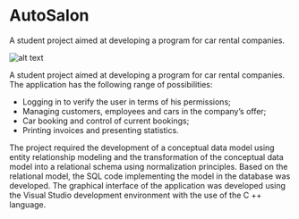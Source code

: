 # AutoSalon
A student project aimed at developing a program for car rental companies.

![alt text](https://mp-programs.pl/wp-content/uploads/2021/11/AutosalonMini.jpg)

A student project aimed at developing a program for car rental companies. The application has the following range of possibilities:

- Logging in to verify the user in terms of his permissions;
- Managing customers, employees and cars in the company’s offer;
- Car booking and control of current bookings;
- Printing invoices and presenting statistics.

The project required the development of a conceptual data model using entity relationship modeling and the transformation of the conceptual data model into a relational schema using normalization principles. Based on the relational model, the SQL code implementing the model in the database was developed. The graphical interface of the application was developed using the Visual Studio development environment with the use of the C ++ language.
